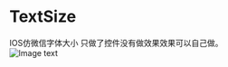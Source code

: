 # TextSize
IOS仿微信字体大小
只做了控件没有做效果效果可以自己做。  
![Image text](https://github.com/htyo/iOS_FontSize/blob/master/iOS_FontSize.gif)
